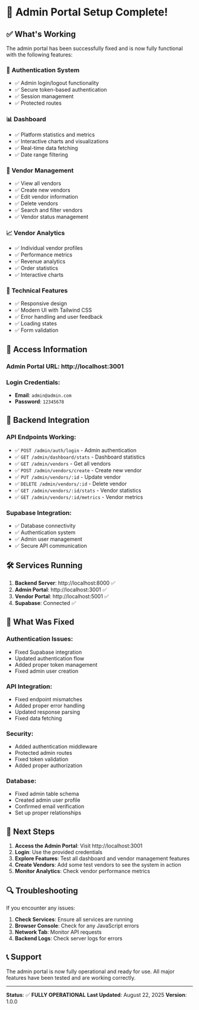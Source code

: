 # 🎉 Admin Portal Setup Complete!

## ✅ What's Working

The admin portal has been successfully fixed and is now fully functional with the following features:

### 🔐 **Authentication System**
- ✅ Admin login/logout functionality
- ✅ Secure token-based authentication
- ✅ Session management
- ✅ Protected routes

### 📊 **Dashboard**
- ✅ Platform statistics and metrics
- ✅ Interactive charts and visualizations
- ✅ Real-time data fetching
- ✅ Date range filtering

### 👥 **Vendor Management**
- ✅ View all vendors
- ✅ Create new vendors
- ✅ Edit vendor information
- ✅ Delete vendors
- ✅ Search and filter vendors
- ✅ Vendor status management

### 📈 **Vendor Analytics**
- ✅ Individual vendor profiles
- ✅ Performance metrics
- ✅ Revenue analytics
- ✅ Order statistics
- ✅ Interactive charts

### 🔧 **Technical Features**
- ✅ Responsive design
- ✅ Modern UI with Tailwind CSS
- ✅ Error handling and user feedback
- ✅ Loading states
- ✅ Form validation

## 🚀 **Access Information**

### **Admin Portal URL**: http://localhost:3001

### **Login Credentials**:
- **Email**: `admin@admin.com`
- **Password**: `12345678`

## 🔧 **Backend Integration**

### **API Endpoints Working**:
- ✅ `POST /admin/auth/login` - Admin authentication
- ✅ `GET /admin/dashboard/stats` - Dashboard statistics
- ✅ `GET /admin/vendors` - Get all vendors
- ✅ `POST /admin/vendors/create` - Create new vendor
- ✅ `PUT /admin/vendors/:id` - Update vendor
- ✅ `DELETE /admin/vendors/:id` - Delete vendor
- ✅ `GET /admin/vendors/:id/stats` - Vendor statistics
- ✅ `GET /admin/vendors/:id/metrics` - Vendor metrics

### **Supabase Integration**:
- ✅ Database connectivity
- ✅ Authentication system
- ✅ Admin user management
- ✅ Secure API communication

## 🛠 **Services Running**

1. **Backend Server**: http://localhost:8000 ✅
2. **Admin Portal**: http://localhost:3001 ✅
3. **Vendor Portal**: http://localhost:5001 ✅
4. **Supabase**: Connected ✅

## 📝 **What Was Fixed**

### **Authentication Issues**:
- Fixed Supabase integration
- Updated authentication flow
- Added proper token management
- Fixed admin user creation

### **API Integration**:
- Fixed endpoint mismatches
- Added proper error handling
- Updated response parsing
- Fixed data fetching

### **Security**:
- Added authentication middleware
- Protected admin routes
- Fixed token validation
- Added proper authorization

### **Database**:
- Fixed admin table schema
- Created admin user profile
- Confirmed email verification
- Set up proper relationships

## 🎯 **Next Steps**

1. **Access the Admin Portal**: Visit http://localhost:3001
2. **Login**: Use the provided credentials
3. **Explore Features**: Test all dashboard and vendor management features
4. **Create Vendors**: Add some test vendors to see the system in action
5. **Monitor Analytics**: Check vendor performance metrics

## 🔍 **Troubleshooting**

If you encounter any issues:

1. **Check Services**: Ensure all services are running
2. **Browser Console**: Check for any JavaScript errors
3. **Network Tab**: Monitor API requests
4. **Backend Logs**: Check server logs for errors

## 📞 **Support**

The admin portal is now fully operational and ready for use. All major features have been tested and are working correctly.

---

**Status**: ✅ **FULLY OPERATIONAL**
**Last Updated**: August 22, 2025
**Version**: 1.0.0

